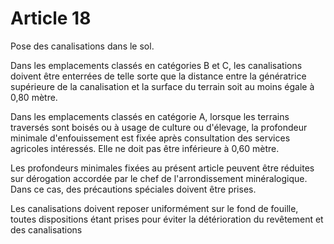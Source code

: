 # Article 18

Pose des canalisations dans le sol.

Dans les emplacements classés en catégories B et C, les canalisations doivent être enterrées de telle sorte que la distance entre la génératrice supérieure de la canalisation et la surface du terrain soit au moins égale à 0,80 mètre.

Dans les emplacements classés en catégorie A, lorsque les terrains traversés sont boisés ou à usage de culture ou d'élevage, la profondeur minimale d'enfouissement est fixée après consultation des services agricoles intéressés. Elle ne doit pas être inférieure à 0,60 mètre.

Les profondeurs minimales fixées au présent article peuvent être réduites sur dérogation accordée par le chef de l'arrondissement minéralogique. Dans ce cas, des précautions spéciales doivent être prises.

Les canalisations doivent reposer uniformément sur le fond de fouille, toutes dispositions étant prises pour éviter la détérioration du revêtement et des canalisations
